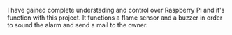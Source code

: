 I have gained complete understading and control over Raspberry Pi and it's function with this project. It functions a flame sensor and a buzzer in order to sound the alarm and send a mail to the owner.

